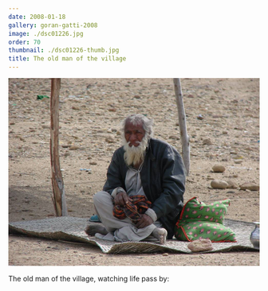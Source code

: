 ```yaml
---
date: 2008-01-18
gallery: goran-gatti-2008
image: ./dsc01226.jpg
order: 70
thumbnail: ./dsc01226-thumb.jpg
title: The old man of the village
---
```


![The old man of the village](./dsc01226.jpg)

The old man of the village, watching life pass by: